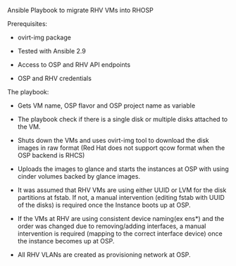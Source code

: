 Ansible Playbook to migrate RHV VMs into RHOSP

Prerequisites:
 
- ovirt-img package

- Tested with Ansible 2.9

- Access to OSP and RHV API endpoints

- OSP and RHV credentials


The playbook:

- Gets VM name, OSP flavor and OSP project name as variable


- The playbook check if there is a single disk or multiple disks attached to the VM.


- Shuts down the VMs and uses ovirt-img tool to download the disk images in raw format (Red Hat does not support qcow format when the OSP backend is RHCS)


- Uploads the images to glance and starts the instances at OSP with using cinder volumes backed by glance images.


- It was assumed that RHV VMs are using either UUID or LVM for the disk partitions at fstab. If not, a manual intervention (editing fstab with UUID of the disks) is required once the Instance boots up at OSP.


- If the VMs at RHV are using consistent device naming(ex ens*)  and the order was changed due to removing/adding interfaces, a manual intervention is required (mapping to the correct interface device) once the instance becomes up at OSP.

- All RHV VLANs are created as provisioning network at OSP.
